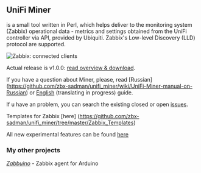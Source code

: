 ## UniFi Miner

is a small tool written in Perl, which helps deliver to the monitoring system (Zabbix) operational data - metrics and settings obtained from the UniFi controller via API, provided by Ubiquiti. Zabbix's Low-level Discovery (LLD) protocol are supported.

![Zabbix: connected clients](http://community.ubnt.com/t5/image/serverpage/image-id/53219iB1CA79D24EFB2BEB/image-size/original)

Actual release is v1.0.0: [read overview & download](https://github.com/zbx-sadman/unifi_miner/releases). 

If you have a question about Miner, please, read [Russian] (https://github.com/zbx-sadman/unifi_miner/wiki/UniFi-Miner-manual-on-Russian) or 
[English](https://github.com/zbx-sadman/unifi_miner/wiki/UniFi-Miner-manual-on-English) (translating in progress) guide.

If u have an problem, you can search the existing closed or open [issues](https://github.com/zbx-sadman/unifi_miner/issues). 

Templates for Zabbix [here] (https://github.com/zbx-sadman/unifi_miner/tree/master/Zabbix_Templates)

All new experimental features can be found [here](https://github.com/zbx-sadman/unifi_miner/tree/master/experimental)

### My other projects
 [_Zabbuino_](https://github.com/zbx-sadman/zabbuino) - Zabbix agent for Arduino 

